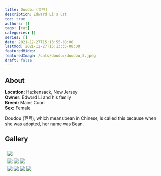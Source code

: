 ```yaml
---
title: Doudou (豆豆)
description: Edward Li's Cat
toc: true
authors: []
tags: [cat]
categories: []
series: []
date: 2021-12-27T15:13:55-08:00
lastmod: 2021-12-27T15:13:55-08:00
featuredVideo:
featuredImage: /cats/doudou/doudou_5.jpeg
draft: false
---
```


## About

**Location:** Hackensack, New Jersey  
**Owner:** Edward Li and his family  
**Breed:** Maine Coon  
**Sex:** Female  

Doudou (豆豆), which means bean in Chinese, is called this because when she was adopted, her name was Bean. 

<style>
  .i_row {
    display: flex;
    flex-wrap: wrap;
    padding: 0 4px;
  }

  /* Create two equal columns that sits next to each other */
  .i_col_half {
    flex: 50%;
    padding: 0 4px;
  }

  .i_col_half img {
    margin-top: 8px;
    vertical-align: middle;
  }

  .i_col_full {
    flex: 100%;
    padding: 0 4px;
  }

  .i_col_full img {
    margin-top: 8px;
    vertical-align: middle;
  }
</style>

## Gallery
<div class="i_row">
  <div class="i_col_full">
    <img src="/cats/doudou/doudou_5.jpeg">
  </div>
  <div class="i_col_half">
    <img src="/cats/doudou/doudou_1.jpeg">
    <img src="/cats/doudou/doudou_3.jpeg">
    <img src="/cats/doudou/doudou_5.jpeg">
  </div>
  <div class="i_col_half">
    <img src="/cats/doudou/doudou_2.jpeg">
    <img src="/cats/doudou/doudou_4.jpeg">
    <img src="/cats/doudou/doudou_6.jpeg">
    <img src="/cats/doudou/doudou_7.jpeg">
  </div>
</div>